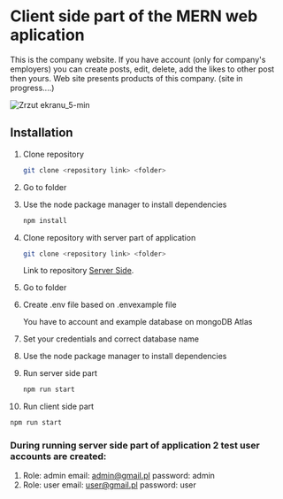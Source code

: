 # Client side part of the MERN web aplication

This is the company website. If you have account (only for company's employers)
you can create posts, edit, delete, add the likes to other post then yours.
Web site presents products of this company. (site in progress....)

![Zrzut ekranu_5-min](https://user-images.githubusercontent.com/45161412/149081313-daf5ef95-6b11-43b4-924b-e6173f0b63d7.png)

## Installation

1. Clone repository
   ```bash
   git clone <repository link> <folder>
   ```
2. Go to folder
3. Use the node package manager to install dependencies
   ```bash
   npm install
   ```
4. Clone repository with server part of application

   ```bash
   git clone <repository link> <folder>
   ```

   Link to repository [Server Side](https://github.com/krystek77/mern-website-server-side).

5. Go to folder
6. Create .env file based on .envexample file

   You have to account and example database on mongoDB Atlas

7. Set your credentials and correct database name
8. Use the node package manager to install dependencies
9. Run server side part
   ```bash
   npm run start
   ```
10. Run client side part

```bash
npm run start
```

### During running server side part of application 2 test user accounts are created:

1. Role: admin
   email: <admin@gmail.pl>
   password: admin
2. Role: user
   email: <user@gmail.pl>
   password: user
